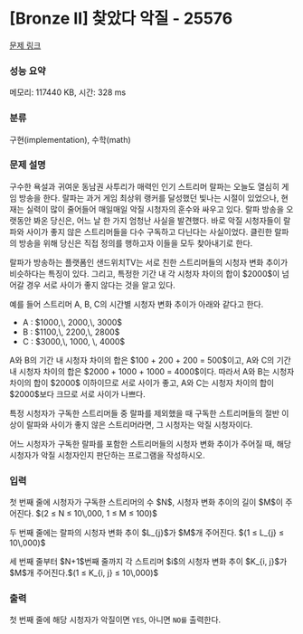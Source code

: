 # [Bronze II] 찾았다 악질 - 25576 

[문제 링크](https://www.acmicpc.net/problem/25576) 

### 성능 요약

메모리: 117440 KB, 시간: 328 ms

### 분류

구현(implementation), 수학(math)

### 문제 설명

<p>구수한 욕설과 귀여운 동남권 사투리가 매력인 인기 스트리머 랄파는 오늘도 열심히 게임 방송을 한다. 랄파는 과거 게임 최상위 랭커를 달성했던 빛나는 시절이 있었으나, 현재는 실력이 많이 줄어들어 매일매일 악질 시청자의 훈수와 싸우고 있다. 랄파 방송을 오랫동안 봐온 당신은, 어느 날 한 가지 엄청난 사실을 발견했다. 바로 악질 시청자들이 랄파와 사이가 좋지 않은 스트리머들을 다수 구독하고 다닌다는 사실이었다. 클린한 랄파의 방송을 위해 당신은 직접 정의를 행하고자 이들을 모두 찾아내기로 한다.</p>

<p>랄파가 방송하는 플랫폼인 샌드위치TV는 서로 친한 스트리머들의 시청자 변화 추이가 비슷하다는 특징이 있다. 그리고, 특정한 기간 내 각 시청자 차이의 합이 $2000$이 넘어갈 경우 서로 사이가 좋지 않다는 것을 알고 있다.</p>

<p>예를 들어 스트리머 A, B, C의 시간별 시청자 변화 추이가 아래와 같다고 한다.</p>

<ul>
	<li>A : $1000,\, 2000,\, 3000$</li>
	<li>B : $1100,\, 2200,\, 2800$</li>
	<li>C : $3000,\, 1000, \, 4000$</li>
</ul>

<p>A와 B의 기간 내 시청자 차이의 합은 $100 + 200 + 200 = 500$이고, A와 C의 기간 내 시청자 차이의 합은 $2000 + 1000 + 1000 = 4000$이다. 따라서 A와 B는 시청자 차이의 합이 $2000$ 이하이므로 서로 사이가 좋고, A와 C는 시청자 차이의 합이 $2000$보다 크므로 서로 사이가 나쁘다.</p>

<p>특정 시청자가 구독한 스트리머들 중 랄파를 제외했을 때 구독한 스트리머들의 절반 이상이 랄파와 사이가 좋지 않은 스트리머라면, 그 시청자는 악질 시청자이다.</p>

<p>어느 시청자가 구독한 랄파를 포함한 스트리머들의 시청자 변화 추이가 주어질 때, 해당 시청자가 악질 시청자인지 판단하는 프로그램을 작성하시오.</p>

### 입력 

 <p>첫 번째 줄에 시청자가 구독한 스트리머의 수 $N$, 시청자 변화 추이의 길이 $M$이 주어진다. $(2 ≤ N ≤ 10\,000, 1 ≤ M ≤ 100)$</p>

<p>두 번째 줄에는 랄파의 시청자 변화 추이 $L_{j}$가 $M$개 주어진다. $(1 ≤ L_{j} ≤ 10\,000)$</p>

<p>세 번째 줄부터 $N+1$번째 줄까지 각 스트리머 $i$의 시청자 변화 추이 $K_{i, j}$가 $M$개 주어진다.$(1 ≤ K_{i, j} ≤ 10\,000)$</p>

### 출력 

 <p>첫 번째 줄에 해당 시청자가 악질이면 <code>YES</code>, 아니면 <code>NO를</code> 출력한다.</p>

